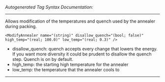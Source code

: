 _Autogenerated Tag Syntax Documentation:_

---
Allows modification of the temperatures and quench used by the annealer during packing.

```
<ModifyAnnealer name="(string)" disallow_quench="(bool; false)" high_temp="(real; 100.0)" low_temp="(real; 0.3)" />
```

-   disallow_quench: quench accepts every change that lowers the energy. If you want more diversity it could be prudent to disallow the quench step. Quench is on by default.
-   high_temp: the starting high temperature for the annealer
-   low_temp: the temperature that the annealer cools to

---
